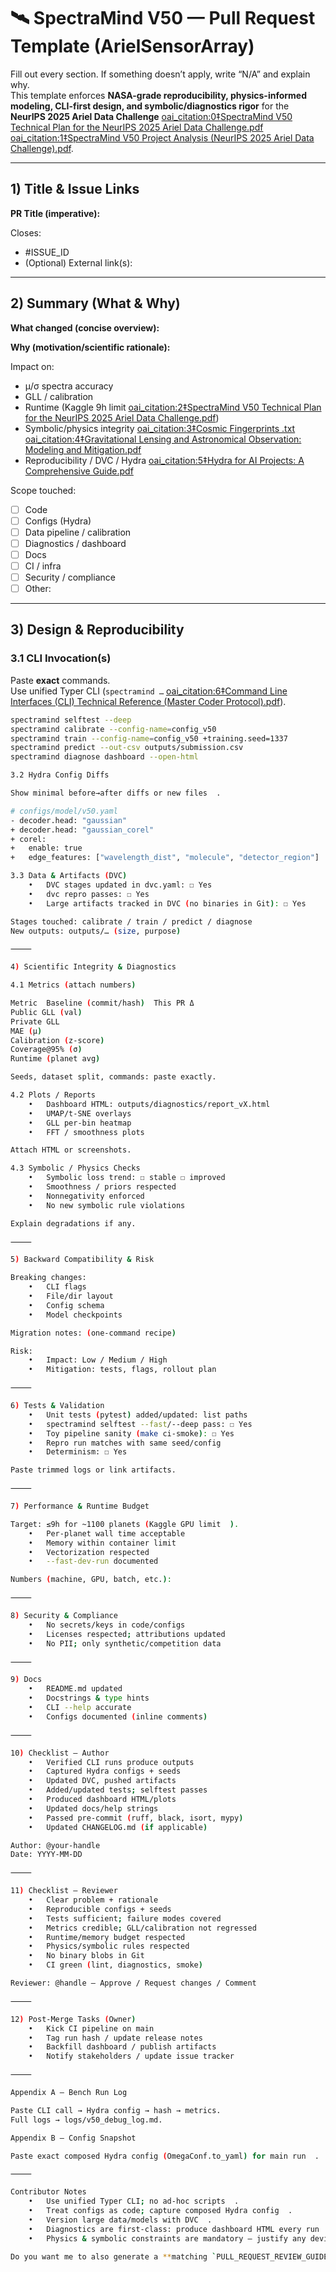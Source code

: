 # 🛰️ SpectraMind V50 — Pull Request Template (ArielSensorArray)

Fill out every section. If something doesn’t apply, write “N/A” and explain why.  
This template enforces **NASA-grade reproducibility, physics-informed modeling, CLI-first design, and symbolic/diagnostics rigor** for the **NeurIPS 2025 Ariel Data Challenge** [oai_citation:0‡SpectraMind V50 Technical Plan for the NeurIPS 2025 Ariel Data Challenge.pdf](file-service://file-6PdU5f5knreHjmSdSauj3w) [oai_citation:1‡SpectraMind V50 Project Analysis (NeurIPS 2025 Ariel Data Challenge).pdf](file-service://file-QRDy8Xn69XgxEjZgtZZ8FK).

---

## 1) Title & Issue Links
**PR Title (imperative):**

Closes:
- #ISSUE_ID
- (Optional) External link(s):

---

## 2) Summary (What & Why)
**What changed (concise overview):**

**Why (motivation/scientific rationale):**

Impact on:
- μ/σ spectra accuracy
- GLL / calibration
- Runtime (Kaggle 9h limit [oai_citation:2‡SpectraMind V50 Technical Plan for the NeurIPS 2025 Ariel Data Challenge.pdf](file-service://file-6PdU5f5knreHjmSdSauj3w))
- Symbolic/physics integrity [oai_citation:3‡Cosmic Fingerprints .txt](file-service://file-HNCWW2WZZ9FkKvKZAfqMdw) [oai_citation:4‡Gravitational Lensing and Astronomical Observation: Modeling and Mitigation.pdf](file-service://file-HA6qQbdteZZaeRSStyD1Ha)
- Reproducibility / DVC / Hydra [oai_citation:5‡Hydra for AI Projects: A Comprehensive Guide.pdf](file-service://file-MpHwv9Z1E3qqzGXaQ3agpL)

Scope touched:
- [ ] Code
- [ ] Configs (Hydra)
- [ ] Data pipeline / calibration
- [ ] Diagnostics / dashboard
- [ ] Docs
- [ ] CI / infra
- [ ] Security / compliance
- [ ] Other:

---

## 3) Design & Reproducibility

### 3.1 CLI Invocation(s)
Paste **exact** commands.  
Use unified Typer CLI (`spectramind …` [oai_citation:6‡Command Line Interfaces (CLI) Technical Reference (Master Coder Protocol).pdf](file-service://file-HzYPacwmdGzogMDYWAL7cp)).

```bash
spectramind selftest --deep
spectramind calibrate --config-name=config_v50
spectramind train --config-name=config_v50 +training.seed=1337
spectramind predict --out-csv outputs/submission.csv
spectramind diagnose dashboard --open-html

3.2 Hydra Config Diffs

Show minimal before→after diffs or new files ￼.

# configs/model/v50.yaml
- decoder.head: "gaussian"
+ decoder.head: "gaussian_corel"
+ corel:
+   enable: true
+   edge_features: ["wavelength_dist", "molecule", "detector_region"]

3.3 Data & Artifacts (DVC)
	•	DVC stages updated in dvc.yaml: ☐ Yes
	•	dvc repro passes: ☐ Yes
	•	Large artifacts tracked in DVC (no binaries in Git): ☐ Yes ￼

Stages touched: calibrate / train / predict / diagnose
New outputs: outputs/… (size, purpose)

⸻

4) Scientific Integrity & Diagnostics

4.1 Metrics (attach numbers)

Metric	Baseline (commit/hash)	This PR	Δ
Public GLL (val)			
Private GLL			
MAE (μ)			
Calibration (z-score)			
Coverage@95% (σ)			
Runtime (planet avg)			

Seeds, dataset split, commands: paste exactly.

4.2 Plots / Reports
	•	Dashboard HTML: outputs/diagnostics/report_vX.html
	•	UMAP/t-SNE overlays ￼
	•	GLL per-bin heatmap
	•	FFT / smoothness plots ￼

Attach HTML or screenshots.

4.3 Symbolic / Physics Checks
	•	Symbolic loss trend: ☐ stable ☐ improved ￼
	•	Smoothness / priors respected
	•	Nonnegativity enforced
	•	No new symbolic rule violations

Explain degradations if any.

⸻

5) Backward Compatibility & Risk

Breaking changes:
	•	CLI flags
	•	File/dir layout
	•	Config schema
	•	Model checkpoints

Migration notes: (one-command recipe)

Risk:
	•	Impact: Low / Medium / High
	•	Mitigation: tests, flags, rollout plan

⸻

6) Tests & Validation
	•	Unit tests (pytest) added/updated: list paths ￼
	•	spectramind selftest --fast/--deep pass: ☐ Yes
	•	Toy pipeline sanity (make ci-smoke): ☐ Yes
	•	Repro run matches with same seed/config
	•	Determinism: ☐ Yes

Paste trimmed logs or link artifacts.

⸻

7) Performance & Runtime Budget

Target: ≤9h for ~1100 planets (Kaggle GPU limit ￼).
	•	Per-planet wall time acceptable
	•	Memory within container limit
	•	Vectorization respected
	•	--fast-dev-run documented

Numbers (machine, GPU, batch, etc.):

⸻

8) Security & Compliance
	•	No secrets/keys in code/configs ￼
	•	Licenses respected; attributions updated
	•	No PII; only synthetic/competition data

⸻

9) Docs
	•	README.md updated ￼
	•	Docstrings & type hints
	•	CLI --help accurate ￼
	•	Configs documented (inline comments)

⸻

10) Checklist — Author
	•	Verified CLI runs produce outputs
	•	Captured Hydra configs + seeds ￼
	•	Updated DVC, pushed artifacts ￼
	•	Added/updated tests; selftest passes
	•	Produced dashboard HTML/plots ￼
	•	Updated docs/help strings
	•	Passed pre-commit (ruff, black, isort, mypy) ￼
	•	Updated CHANGELOG.md (if applicable)

Author: @your-handle
Date: YYYY-MM-DD

⸻

11) Checklist — Reviewer
	•	Clear problem + rationale
	•	Reproducible configs + seeds
	•	Tests sufficient; failure modes covered
	•	Metrics credible; GLL/calibration not regressed
	•	Runtime/memory budget respected ￼
	•	Physics/symbolic rules respected ￼ ￼
	•	No binary blobs in Git
	•	CI green (lint, diagnostics, smoke)

Reviewer: @handle — Approve / Request changes / Comment

⸻

12) Post-Merge Tasks (Owner)
	•	Kick CI pipeline on main ￼
	•	Tag run hash / update release notes
	•	Backfill dashboard / publish artifacts
	•	Notify stakeholders / update issue tracker

⸻

Appendix A — Bench Run Log

Paste CLI call → Hydra config → hash → metrics.
Full logs → logs/v50_debug_log.md.

Appendix B — Config Snapshot

Paste exact composed Hydra config (OmegaConf.to_yaml) for main run ￼.

⸻

Contributor Notes
	•	Use unified Typer CLI; no ad-hoc scripts ￼.
	•	Treat configs as code; capture composed Hydra config ￼.
	•	Version large data/models with DVC ￼.
	•	Diagnostics are first-class: produce dashboard HTML every run ￼.
	•	Physics & symbolic constraints are mandatory — justify any deviation ￼ ￼.

Do you want me to also generate a **matching `PULL_REQUEST_REVIEW_GUIDE.md`** for reviewers, with a structured checklist that mirrors this PR template? That would standardize review quality across the repo.